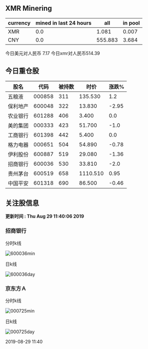 ## XMR Minering

|currency|mined in last 24 hours|all|in pool|
|---|---|---|---|
|XMR|0.0|1.081|0.007|
|CNY|0.0|555.883|3.684|

今日美元对人民币 7.17	今日xmr对人民币514.39


## 今日重仓股 

|股名|代码|被持数|时价|涨跌%|
|---|---|---|---|---|
|五粮液|000858|311|135.530|1.2|
|保利地产|600048|322|13.830|-2.95|
|农业银行|601288|406|3.400|0.0|
|美的集团|000333|423|51.700|-1.0|
|工商银行|601398|442|5.400|0.0|
|格力电器|000651|504|54.890|-0.78|
|伊利股份|600887|519|29.080|-1.36|
|招商银行|600036|530|33.810|-2.0|
|贵州茅台|600519|658|1110.510|0.95|
|中国平安|601318|690|86.500|-0.46|

## 关注股信息
**更新时间 : Thu Aug 29 11:40:06 2019**
### 招商银行 
分时k线

![600036min](http://image.sinajs.cn/newchart/min/n/sh600036.gif)

日k线

![600036day](http://image.sinajs.cn/newchart/daily/n/sh600036.gif)

### 京东方Ａ 
分时k线

![000725min](http://image.sinajs.cn/newchart/min/n/sz000725.gif)

日k线

![000725day](http://image.sinajs.cn/newchart/daily/n/sz000725.gif)

2019-08-29 11:40